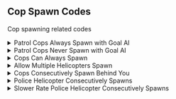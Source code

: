 ## Cop Spawn Codes

Cop spawning related codes

<details>
<summary>Patrol Cops Always Spawn with Goal AI</summary>

For some reason patrol cops spawn with goal AI randomly if your heat level is 2 and above (Likely to happen at Heat 3, happens 95% of the time at Heat 4). It makes them drive erratically and very fast. This code makes it so they always spawn with Goal AI.

This code is very fun when used with the "Enable Cop AI Rubberbanding Anywhere" code as makes patrol cops rubberband.

```powerpc
04038F44 38A00004
```
</details>

<details>
<summary>Patrol Cops Never Spawn with Goal AI</summary>

For some reason patrol cops spawn with goal AI randomly if your heat level is 2 and above (Likely to happen at Heat 3, happens 95% of the time at Heat 4). It makes them drive erratically and very fast. This code makes it so they never spawn with Goal AI.

This code can be used with the "Enable Cop AI Rubberbanding Anywhere" code so cops only rubberband when in a pursuit.

```powerpc
04038F44 38A00000
```
</details>

<details>
<summary>Cops Can Always Spawn</summary>

Allow cops to always be able to spawn, event/mode and limits in specific scenarios. This code is included in "Cops Consecutively Spawn Behind You" and both "Police Helicopter Consecutively Spawns" code when they're enabled by button activator

```powerpc
0400D16C 38600001 
0400D170 4E800020
```
</details>

<details>
<summary>Allow Multiple Helicopters Spawn</summary>

Allows more than one helicopter to spawn. This code is enabled when both "Police Helicopter Consecutively Spawns" codes are enabled by button activator

```powerpc
040102A4 38600000
```
</details>

<details>
<summary>Cops Consecutively Spawn Behind You</summary>

Force cops to consecutively spawn behind you. No new cops can spawn when the max limit of vehicles is reached at the moment (14). "Force Start Pursuit" and "Cops Can Always Spawn" are included in this code when it's enabled
by button activator. Can be used with "Slower Rate Police Helicopter Consecutively Spawns" to consecutively spawn helicopters too, use the slower rate one to prioritize cop cars (read explanation on the code itself).
Press Classic Controller D-Pad Down and R to enable it and disable it. If you want to make this code always enabled without the requirement of buttons, remove 1st line and then remove CC000000 00000000 
line and all lines below it. If you want to change the controller or button, read the "Button Activator.txt" file inside of the Code Pack RAR

```powerpc
28642A1A BDFF4200
0400D16C 38600001 
0400D170 4E800020
04013D0C 48000028
04013D38 60000000
04013F54 60000000
04014848 48000020
042E7254 2C03000F
042E725C 3BC3FFF1 
047068F0 00000000
CC000000 00000000
0400D16C 9421FFD0
0400D170 7C0802A6
04013D0C 41820028
04013D38 4182001C
04013F54 40820010
04014848 41820048
042E7254 2C03000E
042E725C 3BC3FFF2 
047068F0 43C80000
E0000000 00000000
```
</details>

<details>
<summary>Police Helicopter Consecutively Spawns</summary>

Force helicopters to consecutively spawn. If you want to use this with "Cops Consecutively Spawn Behind You", use the "Slower Rate Police Helicopter Consecutively Spawns" code instead because 
this code here will spawn helicopters at the same rate cop cars are spawned, therefore, both helicopters and cop cars will spawn at the same time and there will be less cop cars because there are 
helicopters active and the game has a max limit of vehicles (13, which I couldn't allocate more unfortunately, though I was able to add one more without crash, included in cop spawn code) so to have 
more cop cars but still have few helicopters, use the code below. "Allow Multiple Helicopter Spawn" is included in this code when it's enabld by button activator.
Press Classic Controller D-Pad Down and R to enable it and disable it. If you want to make this code always enabled without the requirement of buttons, remove 1st line and then remove CC000000 00000000 
line and all lines below it. If you want to change the controller or button, read the "Button Activator.txt" file inside of the Code Pack RAR

```powerpc
28642A1A BDFF4200
040102A4 38600000
04012E68 38A00000
04012E6C 48000024
0400FFDC 60000000
04014848 48000020
CC000000 00000000
040102A4 48030C59
04012E68 7C030000
04012E6C 40800030
0400FFDC 40820014
04014848 41820048
E0000000 00000000
```
</details>

<details>
<summary>Slower Rate Police Helicopter Consecutively Spawns</summary>

Force helicopters to consecutively spawn but with a slower rate still fast enough. Made this to be used with "Cops Consecutively Spawn Behind You" code. Explanation of why you should use
this code instead of the one above is on explanation of "Police Helicopter Consecutively Spawns" code. "Allow Multiple Helicopter Spawn" is included in this code when enabled by button activator.
No new helis can spawn when the max limit of pursuit vehicles is reached at the moment.
Rate delay is set to 3, the higher the value is, the slower the rate is. You can modify the rate by modifying "03" from "2C030003" to your desired value.
Press Classic Controller D-Pad Down and R to enable it and disable it. If you want to make this code always enabled without the requirement of buttons, remove 1st line and then remove CC000000 00000000 
line and all lines below it. If you want to change the controller or button, read the "Button Activator.txt" file inside of the Code Pack RAR

```powerpc
28642A1A BDFF4200
C200FFD8 00000004
3D808000 886C1858
38630001 2C030003
41800008 38600000
986C1858 00000000
040102A4 38600000
04012E68 38A00000
04012E6C 48000024
04014848 48000020
CC000000 00000000
0400FFD8 7C1F1840
040102A4 48030C59
04012E68 7C030000
04012E6C 40800030
04014848 41820048
E0000000 00000000
```
</details>



